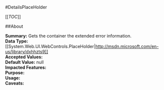 #DetailsPlaceHolder

[[_TOC_]]

##About

**Summary:**  Gets the container the extended error information.   
**Data Type:** [[System.Web.UI.WebControls.PlaceHolder|http://msdn.microsoft.com/en-us/library/dxhhzts9]]  
**Accepted Values:**   
**Default Value:** null  
**Impacted Features:**   
**Purpose:**   
**Usage:**   
**Caveats:**   

